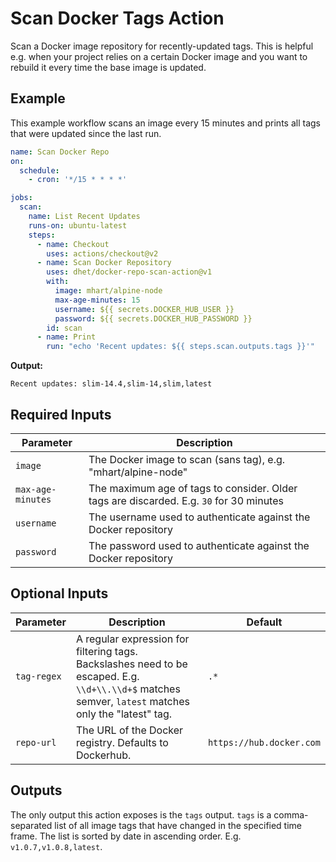 # Scan Docker Tags Action

Scan a Docker image repository for recently-updated tags. This is helpful e.g. when your project relies on a certain Docker image and you want to rebuild it every time the base image is updated.


## Example

This example workflow scans an image every 15 minutes and prints all tags that were updated since the last run.

```yml
name: Scan Docker Repo
on:
  schedule:
    - cron: '*/15 * * * *'

jobs:
  scan:
    name: List Recent Updates
    runs-on: ubuntu-latest
    steps:
      - name: Checkout
        uses: actions/checkout@v2
      - name: Scan Docker Repository
        uses: dhet/docker-repo-scan-action@v1
        with:
          image: mhart/alpine-node
          max-age-minutes: 15
          username: ${{ secrets.DOCKER_HUB_USER }}
          password: ${{ secrets.DOCKER_HUB_PASSWORD }}
        id: scan
      - name: Print
        run: "echo 'Recent updates: ${{ steps.scan.outputs.tags }}'"
```
**Output:**
```
Recent updates: slim-14.4,slim-14,slim,latest
```

## Required Inputs

|Parameter|Description
|---|---
|`image`|The Docker image to scan (sans tag), e.g. "mhart/alpine-node"
|`max-age-minutes`|The maximum age of tags to consider. Older tags are discarded. E.g. `30` for 30 minutes
|`username`|The username used to authenticate against the Docker repository
|`password`|The password used to authenticate against the Docker repository


## Optional Inputs
|Parameter|Description|Default
|---|---|---
|`tag-regex`|A regular expression for filtering tags. Backslashes need to be escaped. E.g. `\\d+\\.\\d+$` matches semver, `latest` matches only the "latest" tag.|`.*`
|`repo-url`|The URL of the Docker registry. Defaults to Dockerhub.|`https://hub.docker.com`


## Outputs
The only output this action exposes is the `tags` output. `tags` is a comma-separated list of all image tags that have 
changed in the specified time frame. The list is sorted by date in ascending order. E.g. `v1.0.7,v1.0.8,latest`.
